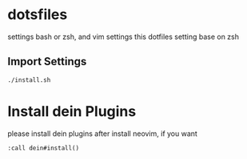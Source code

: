 # dotsfiles

settings bash or zsh, and vim settings
this dotfiles setting base on zsh

## Import Settings

```shell
./install.sh
```

# Install dein Plugins

please install dein plugins after install neovim, if you want

```shell
:call dein#install()
```
